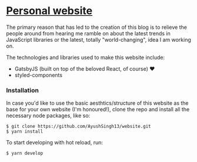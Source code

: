 # [Personal website](https://ayushsingh13.github.io)

The primary reason that has led to the creation of this blog is to relieve the people around from hearing me ramble on about the latest trends in JavaScript libraries or the latest, totally "world-changing", idea I am working on.

The technologies and libraries used to make this website include:

- GatsbyJS (built on top of the beloved React, of course) :heart:
- styled-components

### Installation

In case you'd like to use the basic aesthtics/structure of this website as the base for your own website (I'm honoured!), clone the repo and install all the necessary node packages, like so:

```shell
$ git clone https://github.com/AyushSingh13/website.git
$ yarn install
```

To start developing with hot reload, run:

```shell
$ yarn develop
```
